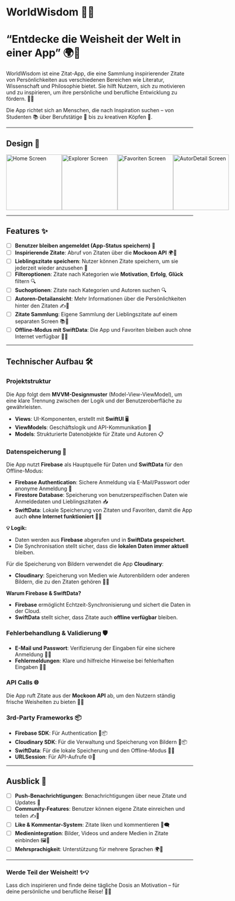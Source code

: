 # WorldWisdom 🌟📖  

# **“Entdecke die Weisheit der Welt in einer App”** 🌍💬  

WorldWisdom ist eine Zitat-App, die eine Sammlung inspirierender Zitate von Persönlichkeiten aus verschiedenen Bereichen wie Literatur, Wissenschaft und Philosophie bietet. Sie hilft Nutzern, sich zu motivieren und zu inspirieren, um ihre persönliche und berufliche Entwicklung zu fördern. 🚀💡  

Die App richtet sich an Menschen, die nach Inspiration suchen – von Studenten 📚 über Berufstätige 💼 bis zu kreativen Köpfen 🎨.  

---  

## Design 🎨  

<div style="display: flex; justify-content: space-between;">
  <img src="https://res.cloudinary.com/dpaehynl2/image/upload/v1740135025/Bildschirmfoto_2025-02-21_um_11.48.02_pafz2v.png" alt="Home Screen" width="150" />
  <img src="https://res.cloudinary.com/dpaehynl2/image/upload/v1740135032/Bildschirmfoto_2025-02-21_um_11.47.33_ppjgsv.png" alt="Explorer Screen" width="150" />
  <img src="https://res.cloudinary.com/dpaehynl2/image/upload/v1740135042/Bildschirmfoto_2025-02-21_um_11.48.32_abovgm.png" alt="Favoriten Screen" width="150" />
  <img src="https://res.cloudinary.com/dpaehynl2/image/upload/v1740135053/Bildschirmfoto_2025-02-21_um_11.49.11_bgiefm.png" alt="AutorDetail Screen" width="150" />
</div>  

---  

## Features ✨  

- [ ] **Benutzer bleiben angemeldet (App-Status speichern)** 🔐  
- [ ] **Inspirierende Zitate**: Abruf von Zitaten über die **Mockoon API** 🌍💬  
- [ ] **Lieblingszitate speichern**: Nutzer können Zitate speichern, um sie jederzeit wieder anzusehen 💖  
- [ ] **Filteroptionen**: Zitate nach Kategorien wie **Motivation**, **Erfolg**, **Glück** filtern 🔍  
- [ ] **Suchoptionen**: Zitate nach Kategorien und Autoren suchen 🔍  
- [ ] **Autoren-Detailansicht**: Mehr Informationen über die Persönlichkeiten hinter den Zitaten ✍️👤  
- [ ] **Zitate Sammlung**: Eigene Sammlung der Lieblingszitate auf einem separaten Screen 📚🌟  
- [ ] **Offline-Modus mit SwiftData**: Die App und Favoriten bleiben auch ohne Internet verfügbar 🔄📴  

---  

## Technischer Aufbau 🛠️  

### Projektstruktur  
Die App folgt dem **MVVM-Designmuster** (Model-View-ViewModel), um eine klare Trennung zwischen der Logik und der Benutzeroberfläche zu gewährleisten.  

- **Views**: UI-Komponenten, erstellt mit **SwiftUI** 🖥️  
- **ViewModels**: Geschäftslogik und API-Kommunikation 🔄  
- **Models**: Strukturierte Datenobjekte für Zitate und Autoren 📋  

### Datenspeicherung 💾  
Die App nutzt **Firebase** als Hauptquelle für Daten und **SwiftData** für den Offline-Modus:  

- **Firebase Authentication**: Sichere Anmeldung via E-Mail/Passwort oder anonyme Anmeldung 🔑  
- **Firestore Database**: Speicherung von benutzerspezifischen Daten wie Anmeldedaten und Lieblingszitaten 📥  
- **SwiftData**: Lokale Speicherung von Zitaten und Favoriten, damit die App auch **ohne Internet funktioniert** 📶❌  

**💡 Logik:**  
- Daten werden aus **Firebase** abgerufen und in **SwiftData gespeichert**.  
- Die Synchronisation stellt sicher, dass die **lokalen Daten immer aktuell** bleiben.  

Für die Speicherung von Bildern verwendet die App **Cloudinary**:  
- **Cloudinary**: Speicherung von Medien wie Autorenbildern oder anderen Bildern, die zu den Zitaten gehören 📸🌐  

**Warum Firebase & SwiftData?**  
- **Firebase** ermöglicht Echtzeit-Synchronisierung und sichert die Daten in der Cloud.  
- **SwiftData** stellt sicher, dass Zitate auch **offline verfügbar** bleiben.  

### Fehlerbehandlung & Validierung 🛡️  
- **E-Mail und Passwort**: Verifizierung der Eingaben für eine sichere Anmeldung 💬✅  
- **Fehlermeldungen**: Klare und hilfreiche Hinweise bei fehlerhaften Eingaben 🚫💡  

### API Calls 🌐  
Die App ruft Zitate aus der **Mockoon API** ab, um den Nutzern ständig frische Weisheiten zu bieten 🧠💭  

### 3rd-Party Frameworks 📦  
- **Firebase SDK**: Für Authentication 🔑📦  
- **Cloudinary SDK**: Für die Verwaltung und Speicherung von Bildern 📸📦  
- **SwiftData**: Für die lokale Speicherung und den Offline-Modus 📶❌  
- **URLSession**: Für API-Aufrufe 🌐🔌  

---  

## Ausblick 🔮  

- [ ] **Push-Benachrichtigungen**: Benachrichtigungen über neue Zitate und Updates 🔔  
- [ ] **Community-Features**: Benutzer können eigene Zitate einreichen und teilen ✍️💬  
- [ ] **Like & Kommentar-System**: Zitate liken und kommentieren 💖🗨️  
- [ ] **Medienintegration**: Bilder, Videos und andere Medien in Zitate einbinden 🖼️🎥  
- [ ] **Mehrsprachigkeit**: Unterstützung für mehrere Sprachen 🌍💬  
---

### Werde Teil der Weisheit! ✨💡

Lass dich inspirieren und finde deine tägliche Dosis an Motivation – für deine persönliche und berufliche Reise! 🚀🌟
